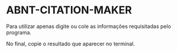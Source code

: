 # ABNT-CITATION-MAKER

Para utilizar apenas digite ou cole as informações requisitadas pelo programa.

No final, copie o resultado que aparecer no terminal.